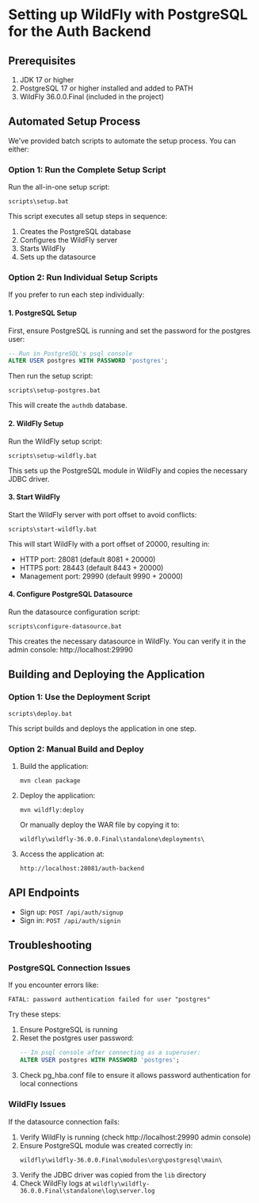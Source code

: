 # Setting up WildFly with PostgreSQL for the Auth Backend

## Prerequisites
1. JDK 17 or higher
2. PostgreSQL 17 or higher installed and added to PATH
3. WildFly 36.0.0.Final (included in the project)

## Automated Setup Process

We've provided batch scripts to automate the setup process. You can either:

### Option 1: Run the Complete Setup Script

Run the all-in-one setup script:
```
scripts\setup.bat
```

This script executes all setup steps in sequence:
1. Creates the PostgreSQL database
2. Configures the WildFly server
3. Starts WildFly
4. Sets up the datasource

### Option 2: Run Individual Setup Scripts

If you prefer to run each step individually:

#### 1. PostgreSQL Setup
First, ensure PostgreSQL is running and set the password for the postgres user:

```sql
-- Run in PostgreSQL's psql console
ALTER USER postgres WITH PASSWORD 'postgres';
```

Then run the setup script:
```
scripts\setup-postgres.bat
```

This will create the `authdb` database.

#### 2. WildFly Setup
Run the WildFly setup script:
```
scripts\setup-wildfly.bat
```

This sets up the PostgreSQL module in WildFly and copies the necessary JDBC driver.

#### 3. Start WildFly
Start the WildFly server with port offset to avoid conflicts:
```
scripts\start-wildfly.bat
```

This will start WildFly with a port offset of 20000, resulting in:
- HTTP port: 28081 (default 8081 + 20000)
- HTTPS port: 28443 (default 8443 + 20000)
- Management port: 29990 (default 9990 + 20000)

#### 4. Configure PostgreSQL Datasource
Run the datasource configuration script:
```
scripts\configure-datasource.bat
```

This creates the necessary datasource in WildFly. You can verify it in the admin console:
http://localhost:29990

## Building and Deploying the Application

### Option 1: Use the Deployment Script
```
scripts\deploy.bat
```

This script builds and deploys the application in one step.

### Option 2: Manual Build and Deploy
1. Build the application:
   ```
   mvn clean package
   ```

2. Deploy the application:
   ```
   mvn wildfly:deploy
   ```
   
   Or manually deploy the WAR file by copying it to:
   ```
   wildfly\wildfly-36.0.0.Final\standalone\deployments\
   ```

3. Access the application at:
   ```
   http://localhost:28081/auth-backend
   ```

## API Endpoints
- Sign up: `POST /api/auth/signup`
- Sign in: `POST /api/auth/signin`

## Troubleshooting

### PostgreSQL Connection Issues
If you encounter errors like:
```
FATAL: password authentication failed for user "postgres"
```

Try these steps:
1. Ensure PostgreSQL is running
2. Reset the postgres user password:
   ```sql
   -- In psql console after connecting as a superuser:
   ALTER USER postgres WITH PASSWORD 'postgres';
   ```
3. Check pg_hba.conf file to ensure it allows password authentication for local connections

### WildFly Issues
If the datasource connection fails:
1. Verify WildFly is running (check http://localhost:29990 admin console)
2. Ensure PostgreSQL module was created correctly in:
   ```
   wildfly\wildfly-36.0.0.Final\modules\org\postgresql\main\
   ```
3. Verify the JDBC driver was copied from the `lib` directory
4. Check WildFly logs at `wildfly\wildfly-36.0.0.Final\standalone\log\server.log` 